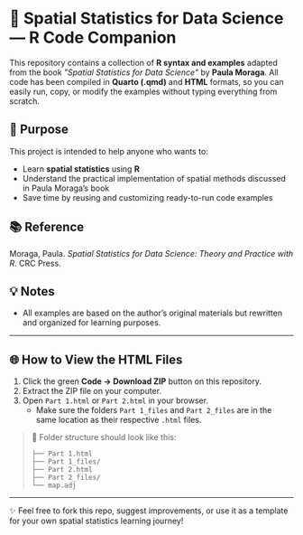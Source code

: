 # 📘 Spatial Statistics for Data Science — R Code Companion

This repository contains a collection of **R syntax and examples** adapted from the book *"Spatial Statistics for Data Science"* by **Paula Moraga**.
All code has been compiled in **Quarto (.qmd)** and **HTML** formats, so you can easily run, copy, or modify the examples without typing everything from scratch.

## 🎯 Purpose

This project is intended to help anyone who wants to:

* Learn **spatial statistics** using **R**
* Understand the practical implementation of spatial methods discussed in Paula Moraga’s book
* Save time by reusing and customizing ready-to-run code examples

## 📚 Reference

Moraga, Paula. *Spatial Statistics for Data Science: Theory and Practice with R*. CRC Press.

## 💡 Notes

* All examples are based on the author’s original materials but rewritten and organized for learning purposes.

---
## 🌐 How to View the HTML Files

1. Click the green **Code → Download ZIP** button on this repository.  
2. Extract the ZIP file on your computer.  
3. Open `Part 1.html` or `Part 2.html` in your browser.  
   - Make sure the folders `Part 1_files` and `Part 2_files` are in the same location as their respective `.html` files.

> 📂 Folder structure should look like this:
>
> ```
> ├── Part 1.html  
> ├── Part 1_files/  
> ├── Part 2.html  
> ├── Part 2_files/  
> └── map.adj
> ```

---

✨ Feel free to fork this repo, suggest improvements, or use it as a template for your own spatial statistics learning journey!
